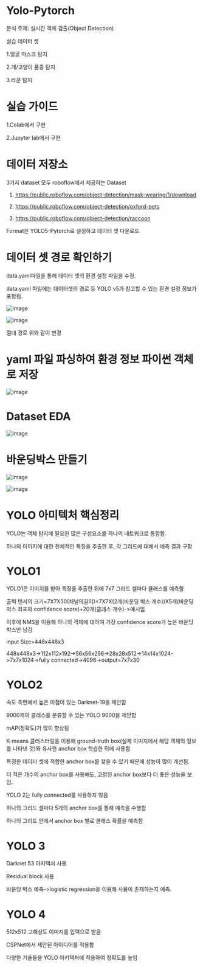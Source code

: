 # Yolo-Pytorch

분석 주제: 실시간 객체 검출(Object Detection)

실습 데이터 셋

1.얼굴 마스크 탐지

2.개/고양이 품종 탐지

3.라쿤 탐지

# 실습 가이드

1.Colab에서 구현

2.Jupyter lab에서 구현

# 데이터 저장소

3가지 dataset 모두 roboflow에서 제공하는 Dataset

1. https://public.roboflow.com/object-detection/mask-wearing/1/download

2. https://public.roboflow.com/object-detection/oxford-pets

3. https://public.roboflow.com/object-detection/raccoon

Format은 YOLO5-Pytorch로 설정하고 데이터 셋 다운로드

# 데이터 셋 경로 확인하기

data.yaml파일을 통해 데이터 셋의 환경 설정 파일을 수정.

data.yaml 파일에는 데이터셋의 경로 등 YOLO v5가 참고할 수 있는 환경 설정 정보가 포함됨.

![image](https://user-images.githubusercontent.com/104436260/207486983-672314ac-2ca8-4531-a3d0-20e489e42812.png)

![image](https://user-images.githubusercontent.com/104436260/207487043-754ca425-0041-466c-b2f7-a0b51d9105dd.png)

절대 경로 위와 같이 변경

# yaml 파일 파싱하여 환경 정보 파이썬 객체로 저장

![image](https://user-images.githubusercontent.com/104436260/207488030-9990c534-e123-409f-85c5-6f3972319c9b.png)

# Dataset EDA

![image](https://user-images.githubusercontent.com/104436260/207502911-e0a4f702-f31e-4c22-ab7a-5b6d23829d5d.png)

# 바운딩박스 만들기

![image](https://user-images.githubusercontent.com/104436260/207503093-93faca29-eaea-48e9-bca9-4aab52f4462a.png)

![image](https://user-images.githubusercontent.com/104436260/207503197-46fefdac-9c45-439b-9038-d5767610426f.png)

# YOLO 아미텍처 핵심정리

YOLO는 객체 탐지에 필요한 많은 구성요소를 하나의 네트워크로 통함함.

하나의 이미지에 대한 전체적인 특징을 추출한 후, 각 그리드에 대해서 예측 결과 구함


# YOLO1

YOLO1은 이미지를 받아 특징을 추출한 뒤에 7x7 그리드 셀마다 클래스를 예측함

출력 텐서의 크기=7X7X30(채널의길이)=7X7X(2개(바운딩 박스 개수))X5개(바운딩 박스 좌표와 confidence score)+20개(클래스 개수)->예시임

이후에 NMS을 이용해 하나의 객체에 대하여 가장 confidence score가 높은 바운딩 박스만 남김

input Size=448x448x3

448x448x3->112x112x192->56x56x256->28x28x512->14x14x1024->7x7x1024->fully connected->4096->output=7x7x30

# YOLO2

속도 측면에서 높은 이점이 있는 Darknet-19을 제안함

9000개의 클래스를 분류할 수 있는 YOLO 9000을 제안함

mAP(정확도)가 많이 향상됨

K-means 클러스터링을 이용해 ground-truth box(실제 이미지에서 해당 객체의 정보를 나타낸 것)와 유사한 anchor box 학습한 뒤에 사용함.

특정한 데이터 셋에 적합한 anchor box를 찿을 수 있기 때문에 성능이 많이 개선됨.

더 적은 개수의 anchor box를 사용해도, 고정된 anchor box보다 더 좋은 성능을 보임.

YOLO 2는 fully connected를 사용하지 않음

하나의 그리드 셀마다 5개의 anchor box를 통해 예측을 수행함

하나의 그리드 안에서 anchor box 별로 클래스 확률을 예측함

# YOLO 3

Darknet 53 아키텍처 사용

Residual block 사용

바운딩 박스 예측->logistic regression을 이용해 사물이 존재하는지 예측.

# YOLO 4

512x512 고해상도 이미지를 입력으로 받음

CSPNet에서 제안된 아이디어를 적용함

다양한 기술들을 YOLO 아키텍처에 적용하여 정확도를 높임
